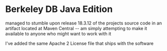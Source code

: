 Berkeley DB Java Edition
========================

managed to stumble upon release 18.3.12 of the projects source code in
an artifact located at Maven Central -- am simply attempting to make it
available to anyone who might want to work with it

I've added the same Apache 2 License file that ships with the software
